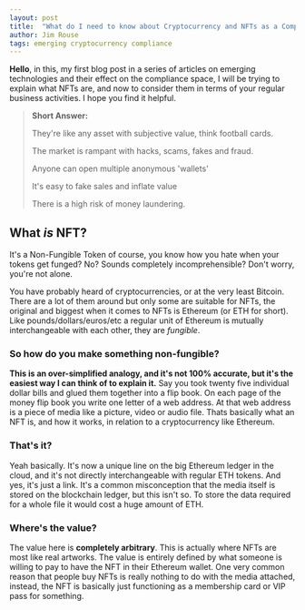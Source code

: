```yaml
---
layout: post
title:  "What do I need to know about Cryptocurrency and NFTs as a Compliance Officer?"
author: Jim Rouse
tags: emerging cryptocurrency compliance
---
```

**Hello**, in this, my first blog post in a series of articles on emerging technologies and their effect on the compliance space, I will be trying to explain what NFTs are, and now to consider them in terms of your regular business activities. I hope you find it helpful. 

> **Short Answer:**
>
> They're like any asset with subjective value, think football cards.
>
> The market is rampant with hacks, scams, fakes and fraud.
>
> Anyone can open multiple anonymous 'wallets'
>
> It's easy to fake sales and inflate value
>
> There is a high risk of money laundering.

## What *is* NFT?

It's a Non-Fungible Token of course, you know how you hate when your tokens get funged? No? Sounds completely incomprehensible? Don't worry, you're not alone.

You have probably heard of cryptocurrencies, or at the very least Bitcoin. There are a lot of them around but only some are suitable for NFTs, the original and biggest when it comes to NFTs is Ethereum (or ETH for short). Like pounds/dollars/euros/etc a regular unit of Ethereum is mutually interchangeable with each other, they are *fungible*.

### So how do you make something non-fungible?

**This is an over-simplified analogy, and it's not 100% accurate, but it's the easiest way I can think of to explain it.** Say you took twenty five individual dollar bills and glued them together into a flip book. On each page of the money flip book you write one letter of a web address. At that web address is a piece of media like a picture, video or audio file. Thats basically what an NFT is, and how it works, in relation to a cryptocurrency like Ethereum.

### That's it?

Yeah basically. It's now a unique line on the big Ethereum ledger in the cloud, and it's not directly interchangeable with regular ETH tokens. And yes, it's just a link. It's a common misconception that the media itself is stored on the blockchain ledger, but this isn't so. To store the data required for a whole file it would cost a huge amount of ETH.

### Where's the value?

The value here is **completely arbitrary**. This is actually where NFTs are most like real artworks. The value is entirely defined by what someone is willing to pay to have the NFT in their Ethereum wallet. One very common reason that people buy NFTs is really nothing to do with the media attached, instead, the NFT is basically just functioning as a membership card or VIP pass for something.